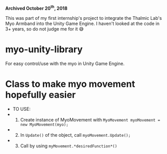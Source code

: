 **Archived October 20<sup>th</sup>, 2018**

This was part of my first internship's project to integrate the Thalmic Lab's Myo Armband into the Unity Game Engine. I haven't looked at the code in 3+ years, so do not judge me for it 😅

# myo-unity-library
For easy control/use with the myo in Unity Game Engine.

# Class to make myo movement hopefully easier
 * TO USE:
 * 1. Create instance of MyoMovement with `MyoMovement myoMovement = new MyoMovement(myo);`
 * 2. In `Update()` of the object, call `myoMovement.Update();`
 * 3. Call by using `myMovement.*desiredFunction*()`
